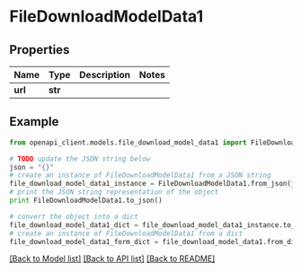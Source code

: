 # FileDownloadModelData1


## Properties

Name | Type | Description | Notes
------------ | ------------- | ------------- | -------------
**url** | **str** |  | 

## Example

```python
from openapi_client.models.file_download_model_data1 import FileDownloadModelData1

# TODO update the JSON string below
json = "{}"
# create an instance of FileDownloadModelData1 from a JSON string
file_download_model_data1_instance = FileDownloadModelData1.from_json(json)
# print the JSON string representation of the object
print FileDownloadModelData1.to_json()

# convert the object into a dict
file_download_model_data1_dict = file_download_model_data1_instance.to_dict()
# create an instance of FileDownloadModelData1 from a dict
file_download_model_data1_form_dict = file_download_model_data1.from_dict(file_download_model_data1_dict)
```
[[Back to Model list]](../README.md#documentation-for-models) [[Back to API list]](../README.md#documentation-for-api-endpoints) [[Back to README]](../README.md)


